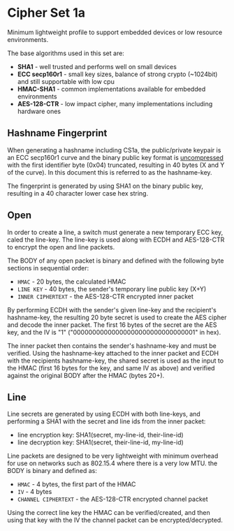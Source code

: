 Cipher Set 1a
============

Minimum lightweight profile to support embedded devices or low resource environments.

The base algorithms used in this set are:

* **SHA1** - well trusted and performs well on small devices
* **ECC secp160r1** - small key sizes, balance of strong crypto (~1024bit) and still supportable with low cpu
* **HMAC-SHA1** - common implementations available for embedded environments
* **AES-128-CTR** - low impact cipher, many implementations including hardware ones

## Hashname Fingerprint

When generating a hashname including CS1a, the public/private keypair is an ECC secp160r1 curve and the binary public key format is [uncompressed](https://www.secg.org/collateral/sec1_final.pdf) with the first identifier byte (0x04) truncated, resulting in 40 bytes (X and Y of the curve).  In this document this is referred to as the hashname-key.

The fingerprint is generated by using SHA1 on the binary public key, resulting in a 40 character lower case hex string.

## Open

In order to create a line, a switch must generate a new temporary ECC key, caled the line-key. The line-key is used along with ECDH and AES-128-CTR to encrypt the open and line packets.

The BODY of any open packet is binary and defined with the following byte sections in sequential order:

* `HMAC` - 20 bytes, the calculated HMAC
* `LINE KEY` - 40 bytes, the sender's temporary line public key (X+Y)
* `INNER CIPHERTEXT` - the AES-128-CTR encrypted inner packet

By performing ECDH with the sender's given line-key and the recipient's hashname-key, the resulting 20 byte secret is used to create the AES cipher and decode the inner packet. The first 16 bytes of the secret are the AES key, and the IV is "1" ("00000000000000000000000000000001" in hex).

The inner packet then contains the sender's hashname-key and must be verified.  Using the hashname-key attached to the inner packet and ECDH with the recipients hashname-key, the shared secret is used as the input to the HMAC (first 16 bytes for the key, and same IV as above) and verified against the original BODY after the HMAC (bytes 20+).

## Line

Line secrets are generated by using ECDH with both line-keys, and performing a SHA1 with the secret and line ids from the inner packet:

* line encryption key: SHA1(secret, my-line-id, their-line-id)
* line decryption key: SHA1(secret, their-line-id, my-line-id)

Line packets are designed to be very lightweight with minimum overhead for use on networks such as 802.15.4 where there is a very low MTU. the BODY is binary and defined as:

* `HMAC` - 4 bytes, the first part of the HMAC
* `IV` - 4 bytes
* `CHANNEL CIPHERTEXT` - the AES-128-CTR encrypted channel packet

Using the correct line key the HMAC can be verified/created, and then using that key with the IV the channel packet can be encrypted/decrypted.

